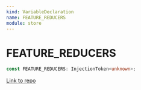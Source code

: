 ```yaml
---
kind: VariableDeclaration
name: FEATURE_REDUCERS
module: store
---
```


# FEATURE_REDUCERS

```ts
const FEATURE_REDUCERS: InjectionToken<unknown>;
```

[Link to repo](https://github.com/ngrx/platform/blob/master/modules/store/src/tokens.ts#L42-L44)
